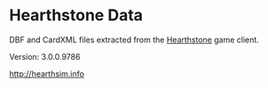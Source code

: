 Hearthstone Data
================

DBF and CardXML files extracted from the
[Hearthstone](http://playhearthstone.com) game client.

Version: 3.0.0.9786

http://hearthsim.info
